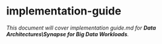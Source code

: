 # implementation-guide

_This document will cover implementation guide.md for **Data Architectures\Synapse for Big Data Workloads**._
